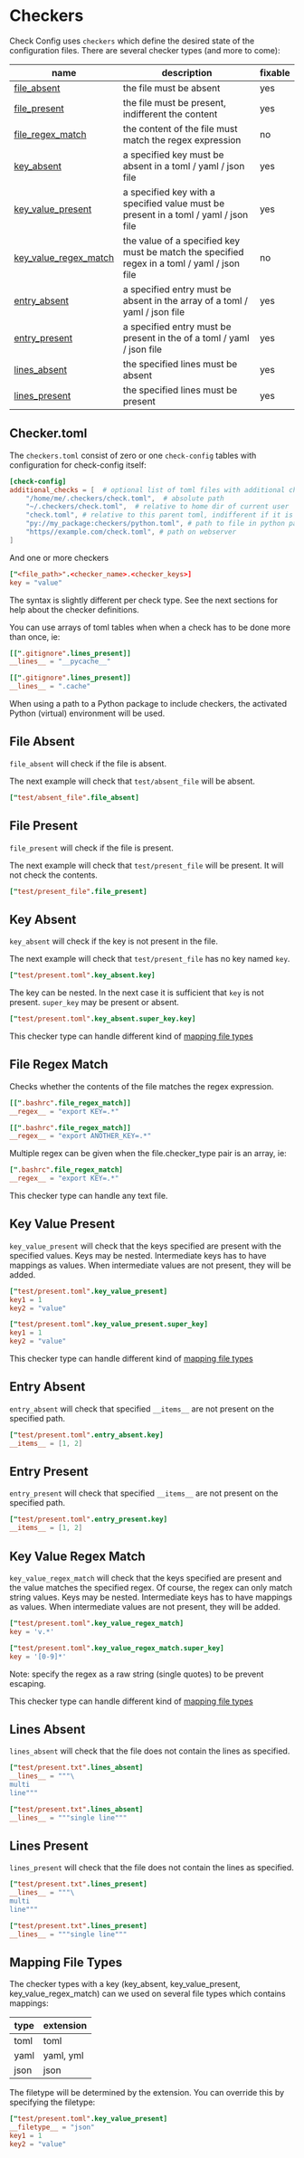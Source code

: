 # Checkers

Check Config uses `checkers` which define the desired state of the configuration files. There are several
checker types (and more to come):

| name | description | fixable |
|------|-------------|---------|
| [file_absent](#file-absent) |  the file must be absent | yes |
| [file_present](#file-present) |  the file must be present, indifferent the content | yes |
| [file_regex_match](#file-regex-match) |  the content of the file must match the regex expression | no |
| [key_absent](#key-absent) | a specified key must be absent in a toml / yaml / json file  | yes |
| [key_value_present](#key-value-present) | a specified key with a specified value must be present in a toml / yaml / json file  | yes |
| [key_value_regex_match](#key-value-regex-match) | the value of a specified key must be match the specified regex in a toml / yaml / json file  | no |
| [entry_absent](#entry-absent) | a specified entry must be absent in the array of a toml / yaml / json file  | yes |
| [entry_present](#entry-present) | a specified entry  must be present in the of a toml / yaml / json file  | yes |
| [lines_absent](#lines-absent) | the specified lines must be absent | yes |
| [lines_present](#lines-present) | the specified lines must be present | yes |

## Checker.toml

The `checkers.toml` consist of zero or one `check-config` tables with configuration for check-config itself:

```toml
[check-config]
additional_checks = [  # optional list of toml files with additional checks
    "/home/me/.checkers/check.toml",  # absolute path
    "~/.checkers/check.toml",  # relative to home dir of current user
    "check.toml", # relative to this parent toml, indifferent if it is a filesystem path or a webserver path
    "py://my_package:checkers/python.toml", # path to file in python package
    "https//example.com/check.toml", # path on webserver
]
```

And one or more checkers

```toml
["<file_path>".<checker_name>.<checker_keys>]
key = "value"
```

The syntax is slightly different per check type. See the next sections for help about the checker definitions.

You can use arrays of toml tables when when a check has to be done more than once, ie:

```toml
[[".gitignore".lines_present]]
__lines__ = "__pycache__"

[[".gitignore".lines_present]]
__lines__ = ".cache"
```

When using a path to a Python package to include checkers, the activated Python (virtual) environment will be used.

## File Absent

`file_absent` will check if the file is absent.

The next example will check that `test/absent_file` will be absent.

```toml
["test/absent_file".file_absent]
```

## File Present

`file_present` will check if the file is present.

The next example will check that `test/present_file` will be present. It will
not check the contents.

```toml
["test/present_file".file_present]
```

## Key Absent

`key_absent` will check if the key is not present in the file.

The next example will check that `test/present_file` has no key named `key`.

```toml
["test/present.toml".key_absent.key]
```

The key can be nested. In the next case it is sufficient that `key` is not present.
`super_key` may be present or absent.

```toml
["test/present.toml".key_absent.super_key.key]
```

This checker type can handle different kind of [mapping file types](#mapping-file-types)

## File Regex Match

Checks whether the contents of the file matches the regex expression.

```toml
[[".bashrc".file_regex_match]]
__regex__ = "export KEY=.*"

[[".bashrc".file_regex_match]]
__regex__ = "export ANOTHER_KEY=.*"
```

Multiple regex can be given when the file.checker_type pair is an array, ie:

```toml
[".bashrc".file_regex_match]
__regex__ = "export KEY=.*"
```

This checker type can handle any text file.

## Key Value Present

`key_value_present` will check that the keys specified are present with the specified values.
Keys may be nested. Intermediate keys has to have mappings as values. When intermediate values
are not present, they will be added.

```toml
["test/present.toml".key_value_present]
key1 = 1
key2 = "value"
```

```toml
["test/present.toml".key_value_present.super_key]
key1 = 1
key2 = "value"
```

This checker type can handle different kind of [mapping file types](#mapping-file-types)

## Entry Absent

`entry_absent` will check that specified `__items__` are not present on the specified path.

```toml
["test/present.toml".entry_absent.key]
__items__ = [1, 2]
```

## Entry Present

`entry_present` will check that specified `__items__` are not present on the specified path.

```toml
["test/present.toml".entry_present.key]
__items__ = [1, 2]
```

## Key Value Regex Match

`key_value_regex_match` will check that the keys specified are present and the value matches the specified regex.
Of course, the regex can only match string values.
Keys may be nested. Intermediate keys has to have mappings as values. When intermediate values
are not present, they will be added.

```toml
["test/present.toml".key_value_regex_match]
key = 'v.*'
```

```toml
["test/present.toml".key_value_regex_match.super_key]
key = '[0-9]*'
```

Note: specify the regex as a raw string (single quotes) to be prevent escaping.

This checker type can handle different kind of [mapping file types](#mapping-file-types)

## Lines Absent

`lines_absent` will check that the file does not contain the lines as specified.

```toml
["test/present.txt".lines_absent]
__lines__ = """\
multi
line"""
```

```toml
["test/present.txt".lines_absent]
__lines__ = """single line"""
```

## Lines Present

`lines_present` will check that the file does not contain the lines as specified.

```toml
["test/present.txt".lines_present]
__lines__ = """\
multi
line"""
```

```toml
["test/present.txt".lines_present]
__lines__ = """single line"""
```

## Mapping File Types

The checker types with a key (key_absent, key_value_present, key_value_regex_match) can we used on several file types
which contains mappings:

| type | extension |
|------|-----------|
| toml | toml      |
| yaml | yaml, yml |
| json | json      |

The filetype will be determined by the extension. You can override this by specifying the filetype:

```toml
["test/present.toml".key_value_present]
__filetype__ = "json"
key1 = 1
key2 = "value"
```
